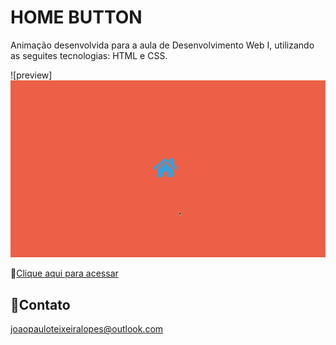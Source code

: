 # HOME BUTTON

Animação desenvolvida para a aula de Desenvolvimento Web I, utilizando as seguites tecnologias: HTML e CSS.

![preview] <img src="/Icon.gif">

🔗[Clique aqui para acessar](https://codepen.io/joaop-dev/pen/XWwmPXY)

## 📧Contato

joaopauloteixeiralopes@outlook.com

